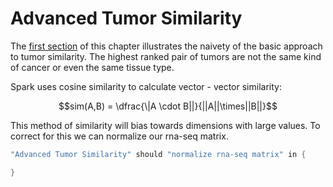 # Advanced Tumor Similarity
  The [first section](/README.md) of this chapter illustrates the naivety of the basic approach to tumor similarity.  The highest ranked pair of tumors are not the same kind of cancer or even the same tissue type.  
  
  Spark uses cosine similarity to calculate vector - vector similarity:
  
  $$sim(A,B) = \dfrac{\|A \cdot B||}{||A||\times||B||}$$
  
  This method of similarity will bias towards dimensions with large values. To correct for this we can normalize our rna-seq matrix.
  
```scala
"Advanced Tumor Similarity" should "normalize rna-seq matrix" in {

}
```
  
